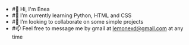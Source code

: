 - #👋 Hi, I'm Enea
- #🌱 I’m currently learning Python, HTML and CSS
- #👯 I’m looking to collaborate on some simple projects
- #📫 Feel free to message me by gmail at lemonexd@gmail.com at any time 

<!--
- 🌱 I’m currently learning ...
- 👯 I’m looking to collaborate on ...
- 🤔 I’m looking for help with ...
- 💬 Ask me about ...

- 😄 Pronouns: ...
- ⚡ Fun fact: ...
-->
